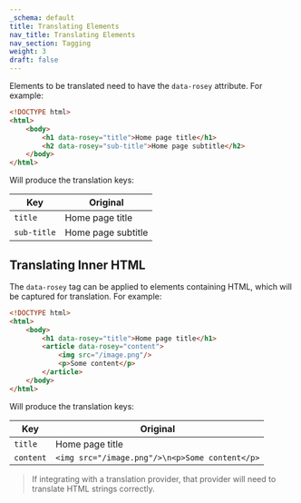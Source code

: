 ```yaml
---
_schema: default
title: Translating Elements
nav_title: Translating Elements
nav_section: Tagging
weight: 3
draft: false
---
```

Elements to be translated need to have the `data-rosey` attribute. For example:

```html
<!DOCTYPE html>
<html>
    <body>
        <h1 data-rosey="title">Home page title</h1>
        <h2 data-rosey="sub-title">Home page subtitle</h2>
    </body>
</html>
```

Will produce the translation keys:

| Key         | Original           |
|-------------|--------------------|
| `title`     | Home page title    |
| `sub-title` | Home page subtitle |

## Translating Inner HTML

The `data-rosey` tag can be applied to elements containing HTML, which will be captured for translation. For example:

```html
<!DOCTYPE html>
<html>
    <body>
        <h1 data-rosey="title">Home page title</h1>
        <article data-rosey="content">
            <img src="/image.png"/>
            <p>Some content</p>
        </article>
    </body>
</html>
```

Will produce the translation keys:

| Key       | Original                                       |
|-----------|------------------------------------------------|
| `title`   | Home page title                                |
| `content` | `<img src="/image.png"/>\n<p>Some content</p>` |

> If integrating with a translation provider, that provider will need to translate HTML strings correctly.


